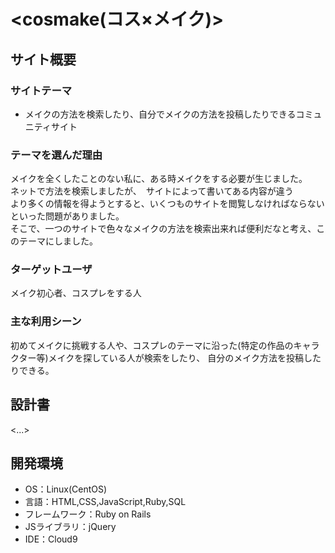 # <cosmake(コス×メイク)>

## サイト概要
### サイトテーマ
- メイクの方法を検索したり、自分でメイクの方法を投稿したりできるコミュニティサイト

### テーマを選んだ理由
メイクを全くしたことのない私に、ある時メイクをする必要が生じました。  
ネットで方法を検索しましたが、　サイトによって書いてある内容が違う  
より多くの情報を得ようとすると、いくつものサイトを閲覧しなければならない  
といった問題がありました。  
そこで、一つのサイトで色々なメイクの方法を検索出来れば便利だなと考え、このテーマにしました。

### ターゲットユーザ
メイク初心者、コスプレをする人

### 主な利用シーン
初めてメイクに挑戦する人や、コスプレのテーマに沿った(特定の作品のキャラクター等)メイクを探している人が検索をしたり、
自分のメイク方法を投稿したりできる。

## 設計書
<...>

## 開発環境
- OS：Linux(CentOS)
- 言語：HTML,CSS,JavaScript,Ruby,SQL
- フレームワーク：Ruby on Rails
- JSライブラリ：jQuery
- IDE：Cloud9
